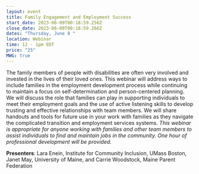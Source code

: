 ```yaml
---
layout: event
title: Family Engagement and Employment Success
start_date: 2023-06-09T00:18:59.256Z
close_date: 2023-06-09T00:18:59.266Z
dates: "Thursday, June 8 "
location: Webinar
time: 12 - 1pm EDT
price: "25"
MWG: true
---
```

The family members of people with disabilities are often very involved and invested in the lives of their loved ones. This webinar will address ways to include families in the employment development process while continuing to maintain a focus on self-determination and person-centered planning. We will discuss the role that families can play in supporting individuals to meet their employment goals and the use of active listening skills to develop trusting and effective relationships with team members. We will share handouts and tools for future use in your work with families as they navigate the complicated transition and employment services systems. *This webinar is appropriate for anyone working with families and other team members to assist individuals to find and maintain jobs in the community. One hour of professional development will be provided.*

**Presenters**: Lara Enein, Institute for Community Inclusion, UMass Boston, Janet May, University of Maine, and Carrie Woodstock, Maine Parent Federation